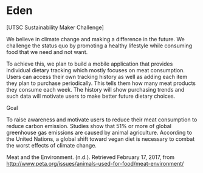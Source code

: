 # Eden
[UTSC Sustainability Maker Challenge]

We believe in climate change and making a difference in the future. We challenge the status quo by promoting a healthy lifestyle while consuming food that we need and not want.

To achieve this, we plan to build a mobile application that provides individual dietary tracking which mostly focuses on meat consumption. Users can access their own tracking history as well as adding each item they plan to purchase periodically. This tells them how many meat products they consume each week. The history will show purchasing trends and such data will motivate users to make better future dietary choices.

Goal

To raise awareness and motivate users to reduce their meat consumption to reduce carbon emission. Studies show that 51% or more of global greenhouse gas emissions are caused by animal agriculture. According to the United Nations, a global shift toward vegan diet is necessary to combat the worst effects of climate change.

Meat and the Environment. (n.d.). Retrieved February 17, 2017, from http://www.peta.org/issues/animals-used-for-food/meat-environment/
